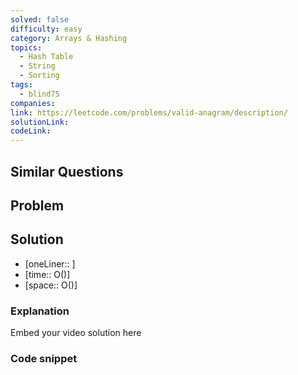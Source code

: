 ```yaml
---
solved: false
difficulty: easy
category: Arrays & Hashing
topics:
  - Hash Table
  - String
  - Sorting
tags:
  - blind75
companies: 
link: https://leetcode.com/problems/valid-anagram/description/
solutionLink: 
codeLink:
---
```

## Similar Questions


## Problem


## Solution

- [oneLiner:: ]
- [time:: O()]
- [space:: O()]

### Explanation

Embed your video solution here

### Code snippet

```python
```